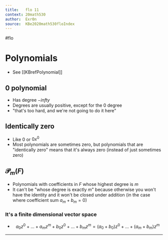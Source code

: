 ```yaml
---
title:   flo 11
context: 20math530
author:  Exr0n
source:  KBe2020math530floIndex
---
```


#flo 

# Polynomials 
- See [[KBrefPolynomial]]
## 0 polynomial
- Has degree $-infty$
- Degrees are usually positive, except for the $0$ degree
- "that's too hard, and we're not going to do it here"
## Identically zero
- Like $0$ or $0 x^0$
- Most polynomials are sometimes zero, but polynomials that are "identically zero" means that it's always zero (instead of just sometimes zero)

## $\mathcal{P}_m(F)$
- Polynomials with coefficients in $F$ whose highest degree is $m$
- It can't be "whose degree is exactly $m$" because otherwise you won't have the identity and it won't be closed under addition (in the case where coefficient sum $a_m + b_m = 0$)
### It's a finite dimensional vector space
- $$a_0z^0+...+a_mz^m + b_0z^0 + ... + b_mz^m = (a_0+b_0)z^0 + ... + (a_m+b_m)z^m$$

---
